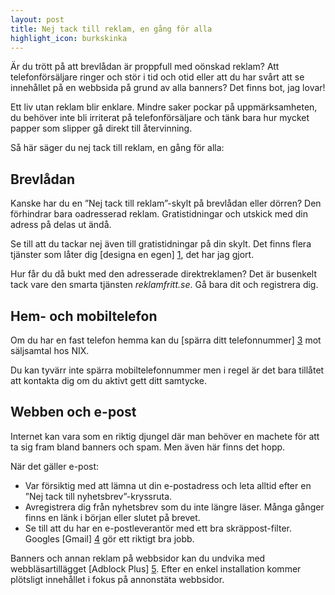 ```yaml
---
layout: post
title: Nej tack till reklam, en gång för alla
highlight_icon: burkskinka
---
```


Är du trött på att brevlådan är proppfull med oönskad reklam? Att telefonförsäljare ringer och stör i tid och otid eller att du har svårt att se innehållet på en webbsida på grund av alla banners? Det finns bot, jag lovar!

Ett liv utan reklam blir enklare. Mindre saker pockar på uppmärksamheten, du behöver inte bli irriterat på telefonförsäljare och tänk bara hur mycket papper som slipper gå direkt till återvinning.

Så här säger du nej tack till reklam, en gång för alla:

## Brevlådan

Kanske har du en ”Nej tack till reklam”-skylt på brevlådan eller dörren? Den förhindrar bara oadresserad reklam. Gratistidningar och utskick med din adress på delas ut ändå.

Se till att du tackar nej även till gratistidningar på din skylt. Det finns flera tjänster som låter dig [designa en egen] [1], det har jag gjort.

Hur får du då bukt med den adresserade direktreklamen? Det är busenkelt tack vare den smarta tjänsten _reklamfritt.se_. Gå bara dit och registrera dig.

## Hem- och mobiltelefon

Om du har en fast telefon hemma kan du [spärra ditt telefonnummer] [3] mot säljsamtal hos NIX.

Du kan tyvärr inte spärra mobiltelefonnummer men i regel är det bara tillåtet att kontakta dig om du aktivt gett ditt samtycke.

## Webben och e-post

Internet kan vara som en riktig djungel där man behöver en machete för att ta sig fram bland banners och spam. Men även här finns det hopp.

När det gäller e-post:

* Var försiktig med att lämna ut din e-postadress och leta alltid efter en ”Nej tack till nyhetsbrev”-kryssruta.
* Avregistrera dig från nyhetsbrev som du inte längre läser. Många gånger finns en länk i början eller slutet på brevet.
* Se till att du har en e-postleverantör med ett bra skräppost-filter. Googles [Gmail] [4] gör ett riktigt bra jobb.

Banners och annan reklam på webbsidor kan du undvika med webbläsartillägget [Adblock Plus] [5]. Efter en enkel installation kommer plötsligt innehållet i fokus på annonstäta webbsidor.

[1]: http://www.google.se/#q=designa%20egen%20skylt
[2]: http://www.reklamfritt.se
[3]: http://nixtelefon.org
[4]: http://mail.google.com
[5]: http://adblockplus.org
